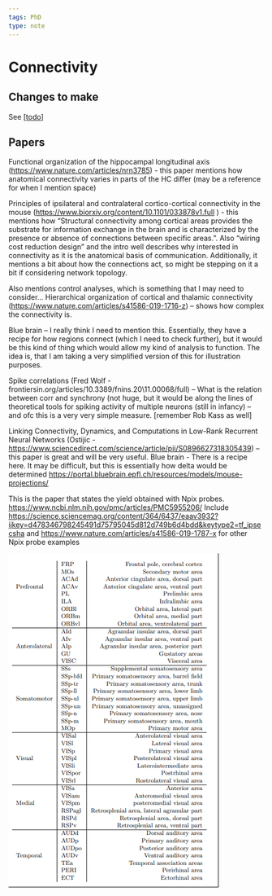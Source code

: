 ```yaml
---
tags: PhD
type: note
---
```


# Connectivity

## Changes to make

See [[todo]]

## Papers

Functional organization of the hippocampal longitudinal axis (https://www.nature.com/articles/nrn3785) - this paper mentions how anatomical connectivity varies in parts of the HC differ (may be a reference for when I mention space)

Principles of ipsilateral and contralateral cortico-cortical connectivity in the mouse (https://www.biorxiv.org/content/10.1101/033878v1.full ) - this mentions how “Structural connectivity among cortical areas provides the substrate for information exchange in the brain and is characterized by the presence or absence of connections between specific areas.”. Also “wiring cost reduction design” and the intro well describes why interested in connectivity as it is the anatomical basis of communication. Additionally, it mentions a bit about how the connections act, so might be stepping on it a bit if considering network topology.

Also mentions control analyses, which is something that I may need to consider…
Hierarchical organization of cortical and thalamic connectivity (https://www.nature.com/articles/s41586-019-1716-z) – shows how complex the connectivity is.

Blue brain – I really think I need to mention this. Essentially, they have a recipe for how regions connect (which I need to check further), but it would be this kind of thing which would allow my kind of analysis to function. The idea is, that I am taking a very simplified version of this for illustration purposes.

Spike correlations (Fred Wolf - frontiersin.org/articles/10.3389/fnins.20\11.00068/full) – What is the relation between corr and synchrony (not huge, but it would be along the lines of theoretical tools for spiking activity of multiple neurons (still in infancy) – and ofc this is a very very simple measure. [remember Rob Kass as well]

Linking Connectivity, Dynamics, and Computations in Low-Rank Recurrent Neural Networks (Ostijic - https://www.sciencedirect.com/science/article/pii/S0896627318305439) – this paper is great and will be very useful.
Blue brain - There is a recipe here. It may be difficult, but this is essentially how delta would be determined https://portal.bluebrain.epfl.ch/resources/models/mouse-projections/

This is the paper that states the yield obtained with Npix probes. https://www.ncbi.nlm.nih.gov/pmc/articles/PMC5955206/
Include https://science.sciencemag.org/content/364/6437/eaav3932?ijkey=d478346798245491d75795045d812d749b6d4bdd&keytype2=tf_ipsecsha and https://www.nature.com/articles/s41586-019-1787-x for other Npix probe examples

![](../attachments/2021-07-13-15-56-20.png)

[//begin]: # "Autogenerated link references for markdown compatibility"
[todo]: ../todo "Todo"
[//end]: # "Autogenerated link references"